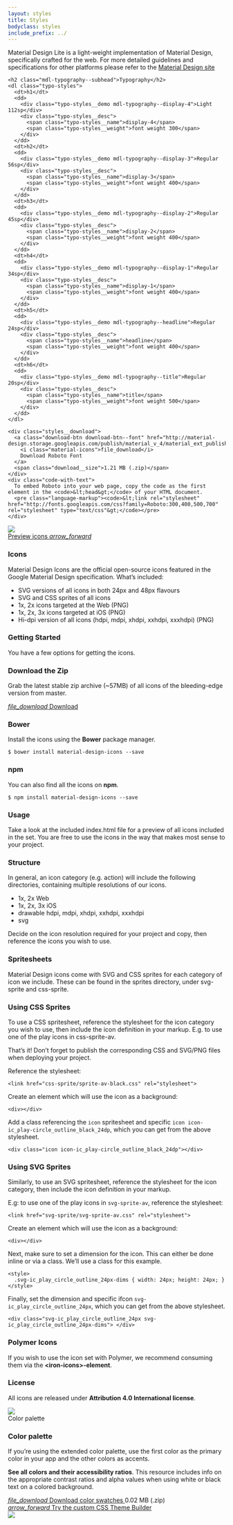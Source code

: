 ```yaml
---
layout: styles
title: Styles
bodyclass: styles
include_prefix: ../
---
```


  <div class="styles__content">
    <p>
      Material Design Lite is a light-weight implementation of Material Design,
      specifically crafted for the web. For more detailed guidelines and
      specifications for other platforms please refer to the
      <a href="https://www.google.com/design/spec/material-design">
        Material Design site
      </a>
    </p>

    <h2 class="mdl-typography--subhead">Typography</h2>
    <dl class="typo-styles">
      <dt>h1</dt>
      <dd>
        <div class="typo-styles__demo mdl-typography--display-4">Light 112sp</div>
        <div class="typo-styles__desc">
          <span class="typo-styles__name">display-4</span>
          <span class="typo-styles__weight">font weight 300</span>
        </div>
      </dd>
      <dt>h2</dt>
      <dd>
        <div class="typo-styles__demo mdl-typography--display-3">Regular 56sp</div>
        <div class="typo-styles__desc">
          <span class="typo-styles__name">display-3</span>
          <span class="typo-styles__weight">font weight 400</span>
        </div>
      </dd>
      <dt>h3</dt>
      <dd>
        <div class="typo-styles__demo mdl-typography--display-2">Regular 45sp</div>
        <div class="typo-styles__desc">
          <span class="typo-styles__name">display-2</span>
          <span class="typo-styles__weight">font weight 400</span>
        </div>
      </dd>
      <dt>h4</dt>
      <dd>
        <div class="typo-styles__demo mdl-typography--display-1">Regular 34sp</div>
        <div class="typo-styles__desc">
          <span class="typo-styles__name">display-1</span>
          <span class="typo-styles__weight">font weight 400</span>
        </div>
      </dd>
      <dt>h5</dt>
      <dd>
        <div class="typo-styles__demo mdl-typography--headline">Regular 24sp</div>
        <div class="typo-styles__desc">
          <span class="typo-styles__name">headline</span>
          <span class="typo-styles__weight">font weight 400</span>
        </div>
      </dd>
      <dt>h6</dt>
      <dd>
        <div class="typo-styles__demo mdl-typography--title">Regular 20sp</div>
        <div class="typo-styles__desc">
          <span class="typo-styles__name">title</span>
          <span class="typo-styles__weight">font weight 500</span>
        </div>
      </dd>
    </dl>

    <div class="styles__download">
      <a class="download-btn download-btn--font" href="http://material-design.storage.googleapis.com/publish/material_v_4/material_ext_publish/0B0J8hsRkk91LRjU4U1NSeXdjd1U/RobotoTTF.zip">
        <i class="material-icons">file_download</i>
        Download Roboto Font
      </a>
      <span class="download__size">1.21 MB (.zip)</span>
    </div>
    <div class="code-with-text">
      To embed Roboto into your web page, copy the code as the first element in the <code>&lt;head&gt;</code> of your HTML document.
      <pre class="language-markup"><code>&lt;link rel="stylesheet" href="http://fonts.googleapis.com/css?family=Roboto:300,400,500,700" rel="stylesheet" type="text/css"&gt;</code></pre>
    </div>
  </div>

  <div class="styles__ribbon styles__ribbon--icons">
    <a href="http://google.github.io/material-design-icons/" class="ribbon__imagecontainer">
      <img src="../assets/icons.svg" class="ribbon__image">
      <div class="ribbon__caption ribbon__caption--split">
        Preview icons <i class="material-icons">arrow_forward</i>
      </div>
    </a>
  </div>

  <div class="styles__content mdl-grid mdl-grid--no-spacing">
    <div class="mdl-cell mdl-cell--8-col mdl-cell--5-col-desktop left-col">
      <h3>Icons</h3>
      <p>Material Design Icons are the official open-source icons featured in the Google Material Design specification. What’s included:</p>
    </div>
    <div class="mdl-cell mdl-cell--8-col mdl-cell--7-col-desktop right-col">
      <ul>
        <li>SVG versions of all icons in both 24px and 48px flavours</li>
        <li>SVG and CSS sprites of all icons</li>
        <li>1x, 2x icons targeted at the Web (PNG)</li>
        <li>1x, 2x, 3x icons targeted at iOS (PNG)</li>
        <li>Hi-dpi version of all icons (hdpi, mdpi, xhdpi, xxhdpi, xxxhdpi) (PNG)</li>
      </ul>
    </div>
    <div class="mdl-cell mdl-cell--8-col mdl-cell--5-col-desktop left-col">
      <h3>Getting Started</h3>
      <p>You have a few options for getting the icons.</p>
      <h3>Download the Zip</h3>
      <p>Grab the latest stable zip archive (~57MB) of all icons of the bleeding-edge version from master.</p>
      <div class="styles__download">
        <a class="download-btn download-btn--icons" href="https://github.com/google/material-design-icons/releases/download/2.0.0/material-design-icons-2.0.0.zip">
          <i class="material-icons">file_download</i>
          Download
        </a>
      </div>
    </div>
    <div class="mdl-cell mdl-cell--8-col mdl-cell--7-col-desktop right-col">
      <h3>Bower</h3>
      <div class="code-with-text">
        Install the icons using the <strong>Bower</strong> package manager.
        <pre class="language-markup"><code>$ bower install material-design-icons --save</code></pre>
      </div>
      <h3>npm</h3>
      <div class="code-with-text">
        You can also find all the icons on <strong>npm</strong>.
        <pre class="language-markup"><code>$ npm install material-design-icons --save</code></pre>
      </div>
      <h3>Usage</h3>
      <p>Take a look at the included index.html file for a preview of all icons included in the set. You are free to use the icons in the way that makes most sense to your project.</p>
      <h3>Structure</h3>
      <p>In general, an icon category (e.g. action) will include the following directories, containing multiple resolutions of our icons.</p>
      <ul>
        <li>1x, 2x Web</li>
        <li>1x, 2x, 3x iOS</li>
        <li>drawable hdpi, mdpi, xhdpi, xxhdpi, xxxhdpi</li>
        <li>svg</li>
      </ul>
      <p>Decide on the icon resolution required for your project and copy, then reference the icons you wish to use.</p>
    </div>
    <div class="mdl-cell mdl-cell--8-col mdl-cell--5-col-desktop left-col">
      <h3>Spritesheets</h3>
      <p>Material Design icons come with SVG and CSS sprites for each category of icon we include. These can be found in the sprites directory, under svg-sprite and css-sprite.</p>
      <h3>Using CSS Sprites</h3>
      <p>To use a CSS spritesheet, reference the stylesheet for the icon category you wish to use, then include the icon definition in your markup. E.g. to use one of the play icons in css-sprite-av.</p>
      <p>That’s it! Don’t forget to publish the corresponding CSS and SVG/PNG files when deploying your project.</p>
    </div>
    <div class="mdl-cell mdl-cell--8-col mdl-cell--7-col-desktop right-col">
      <div class="code-with-text">
        Reference the stylesheet:
        <pre class="language-markup"><code>&lt;link href="css-sprite/sprite-av-black.css" rel="stylesheet"&gt;</code></pre>
      </div>
      <div class="code-with-text">
        Create an element which will use the icon as a background:
        <pre class="language-markup"><code>&lt;div&gt;&lt;/div&gt;</code></pre>
      </div>
      <div class="code-with-text">
        Add a class referencing the <code>icon</code> spritesheet and specific <code>icon icon-ic_play-circle_outline_black_24dp</code>, which you can get from the above stylesheet.
        <pre class="language-markup"><code>&lt;div class="icon icon-ic_play-circle_outline_black_24dp"&gt;&lt;/div&gt;</code></pre>
      </div>
    </div>
    <div class="mdl-cell mdl-cell--8-col mdl-cell--5-col-desktop left-col">
      <h3>Using SVG Sprites</h3>
      <p>Similarly, to use an SVG spritesheet, reference the stylesheet for the icon category, then include the icon definition in your markup.</p>
    </div>
    <div class="mdl-cell mdl-cell--8-col mdl-cell--7-col-desktop right-col">
      <div class="code-with-text">
        E.g: to use one of the play icons in <code>svg-sprite-av</code>, reference the stylesheet:
        <pre class="language-markup"><code>&lt;link href="svg-sprite/svg-sprite-av.css" rel="stylesheet"&gt;</code></pre>
      </div>
      <div class="code-with-text">
        Create an element which will use the icon as a background:
        <pre class="language-markup"><code>&lt;div&gt;&lt;/div&gt;</code></pre>
      </div>
      <div class="code-with-text">
        Next, make sure to set a dimension for the icon. This can either be done inline or via a class. We’ll use a class for this example.
        <pre class="language-markup"><code>&lt;style&gt;
  .svg-ic_play_circle_outline_24px-dims { width: 24px; height: 24px; }
&lt;/style&gt;</code></pre>
      </div>
      <div class="code-with-text">
        Finally, set the dimension and specific ifcon <code>svg-ic_play_circle_outline_24px</code>, which you can get from the above stylesheet.
        <pre class="language-markup"><code>&lt;div class="svg-ic_play_circle_outline_24px svg-ic_play_circle_outline_24px-dims"&gt; &lt;/div&gt;</code></pre>
       </div>
      <h3>Polymer Icons</h3>
      <p>If you wish to use the icon set with Polymer, we recommend consuming them via the <strong>&lt;iron-icons&gt;-element</strong>.
      <h3>License</h3>
      <p>All icons are released under <strong>Attribution 4.0 International license</strong>.</p>
    </div>
  </div>
  <div class="styles__ribbon styles__ribbon--colors">
    <a class="ribbon__imagecontainer">
      <img src="../assets/colors.svg" class="ribbon__image">
      <div class="ribbon__caption">
        Color palette
      </div>
    </a>
  </div>
  <div class="styles__content mdl-grid mdl-grid--no-spacing">
    <div class="mdl-cell mdl-cell--8-col mdl-cell--5-col-desktop left-col">
      <h3>Color palette</h3>
      <p>If you’re using the extended color palette, use the first color as the primary color in your app and the other colors as accents.</p>
      <p><strong>See all colors and their accessibility ratios</strong>. This resource includes info on the appropriate contrast ratios and alpha values when using white or black text on a colored background.</p>
      <div class="styles__download">
        <a class="download-btn download-btn--swatches" href="http://material-design.storage.googleapis.com/publish/material_v_4/material_ext_publish/0B0J8hsRkk91LSGx6b0w3WWpMQ1k/color_swatches.zip">
          <i class="material-icons">file_download</i>
          Download color swatches
        </a>
        <span class="download__size">0.02 MB (.zip)</span>
      </div>
      <div class="styles__download">
        <a class="download-btn download-btn--customizer" href="../customize/index.html">
          <i class="material-icons">arrow_forward</i>
          Try the custom CSS Theme Builder
        </a>
      </div>
    </div>
    <div class="mdl-cell mdl-cell--8-col mdl-cell--7-col-desktop right-col">
      <a href="../customize/index.html"><img class="customizer" src="../assets/customizer.png"></a>
    </div>
  </div>
